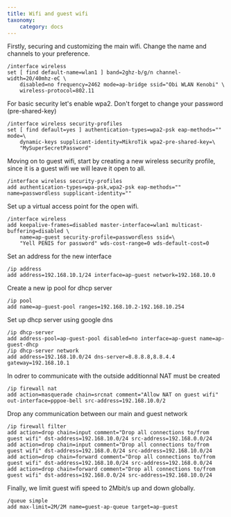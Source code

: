 ```yaml
---
title: Wifi and guest wifi
taxonomy:
    category: docs
---
```

Firstly, securing and customizing the main wifi. Change the name and channels to your preference.
```
/interface wireless
set [ find default-name=wlan1 ] band=2ghz-b/g/n channel-width=20/40mhz-eC \
    disabled=no frequency=2462 mode=ap-bridge ssid="Obi WLAN Kenobi" \
    wireless-protocol=802.11
```
For basic security let's enable wpa2. Don't forget to change your password (pre-shared-key)
```
/interface wireless security-profiles
set [ find default=yes ] authentication-types=wpa2-psk eap-methods="" mode=\
    dynamic-keys supplicant-identity=MikroTik wpa2-pre-shared-key=\
    "MySuperSecretPassword"
```
Moving on to guest wifi, start by creating a new wireless security profile, since it is a guest wifi we will leave it open to all.
```
/interface wireless security-profiles
add authentication-types=wpa-psk,wpa2-psk eap-methods="" name=passwordless supplicant-identity=""
```
Set up a virtual access point for the open wifi.
```
/interface wireless
add keepalive-frames=disabled master-interface=wlan1 multicast-buffering=disabled \
	name=ap-guest security-profile=passwordless ssid=\
    "Yell PENIS for password" wds-cost-range=0 wds-default-cost=0
```
Set an address for the new interface
```
/ip address
add address=192.168.10.1/24 interface=ap-guest network=192.168.10.0
```
Create a new ip pool for dhcp server
```
/ip pool
add name=ap-guest-pool ranges=192.168.10.2-192.168.10.254
```
Set up dhcp server using google dns
```
/ip dhcp-server
add address-pool=ap-guest-pool disabled=no interface=ap-guest name=ap-guest-dhcp
/ip dhcp-server network
add address=192.168.10.0/24 dns-server=8.8.8.8,8.8.4.4 gateway=192.168.10.1
```
In odrer to communicate with the outside additionnal NAT must be created
```
/ip firewall nat
add action=masquerade chain=srcnat comment="Allow NAT on guest wifi" out-interface=pppoe-bell src-address=192.168.10.0/2
```
Drop any communication between our main and guest network
```
/ip firewall filter
add action=drop chain=input comment="Drop all connections to/from guest wifi" dst-address=192.168.10.0/24 src-address=192.168.0.0/24
add action=drop chain=input comment="Drop all connections to/from guest wifi" dst-address=192.168.0.0/24 src-address=192.168.10.0/24
add action=drop chain=forward comment="Drop all connections to/from guest wifi" dst-address=192.168.10.0/24 src-address=192.168.0.0/24
add action=drop chain=forward comment="Drop all connections to/from guest wifi" dst-address=192.168.0.0/24 src-address=192.168.10.0/24
```
Finally, we limit guest wifi speed to 2Mbit/s up and down globally.
```
/queue simple
add max-limit=2M/2M name=guest-ap-queue target=ap-guest
```
